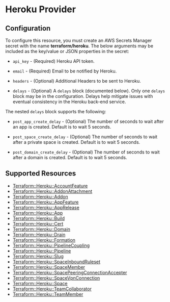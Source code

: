 # Heroku Provider

## Configuration

To configure this resource, you must create an AWS Secrets Manager secret with the name **terraform/heroku**. The below arguments may be included as the key/value or JSON properties in the secret:

* `api_key` - (Required) Heroku API token.

* `email` - (Required) Email to be notified by Heroku.

* `headers` - (Optional) Additional Headers to be sent to Heroku.

* `delays` - (Optional) A `delays` block (documented below). Only one
  `delays` block may be in the configuration. Delays help mitigate issues with 
  eventual consistency in the Heroku back-end service.

The nested `delays` block supports the following:

* `post_app_create_delay` - (Optional) The number of seconds to wait after an app is created. Default is to wait 5 seconds.

* `post_space_create_delay` - (Optional) The number of seconds to wait after a private space is created. Default is to wait 5 seconds.

* `post_domain_create_delay` - (Optional) The number of seconds to wait after a domain is created. Default is to wait 5 seconds.


## Supported Resources

* [Terraform::Heroku::AccountFeature](docs/providers/heroku/AccountFeature.md)
* [Terraform::Heroku::AddonAttachment](docs/providers/heroku/AddonAttachment.md)
* [Terraform::Heroku::Addon](docs/providers/heroku/Addon.md)
* [Terraform::Heroku::AppFeature](docs/providers/heroku/AppFeature.md)
* [Terraform::Heroku::AppRelease](docs/providers/heroku/AppRelease.md)
* [Terraform::Heroku::App](docs/providers/heroku/App.md)
* [Terraform::Heroku::Build](docs/providers/heroku/Build.md)
* [Terraform::Heroku::Cert](docs/providers/heroku/Cert.md)
* [Terraform::Heroku::Domain](docs/providers/heroku/Domain.md)
* [Terraform::Heroku::Drain](docs/providers/heroku/Drain.md)
* [Terraform::Heroku::Formation](docs/providers/heroku/Formation.md)
* [Terraform::Heroku::PipelineCoupling](docs/providers/heroku/PipelineCoupling.md)
* [Terraform::Heroku::Pipeline](docs/providers/heroku/Pipeline.md)
* [Terraform::Heroku::Slug](docs/providers/heroku/Slug.md)
* [Terraform::Heroku::SpaceInboundRuleset](docs/providers/heroku/SpaceInboundRuleset.md)
* [Terraform::Heroku::SpaceMember](docs/providers/heroku/SpaceMember.md)
* [Terraform::Heroku::SpacePeeringConnectionAccepter](docs/providers/heroku/SpacePeeringConnectionAccepter.md)
* [Terraform::Heroku::SpaceVpnConnection](docs/providers/heroku/SpaceVpnConnection.md)
* [Terraform::Heroku::Space](docs/providers/heroku/Space.md)
* [Terraform::Heroku::TeamCollaborator](docs/providers/heroku/TeamCollaborator.md)
* [Terraform::Heroku::TeamMember](docs/providers/heroku/TeamMember.md)